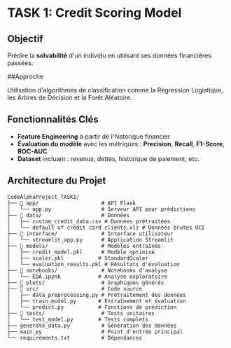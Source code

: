# TASK 1: Credit Scoring Model

## Objectif

Prédire la **solvabilité** d'un individu en utilisant ses données financières passées.

##Approche

Utilisation d'algorithmes de classification comme la Régression Logistique, les Arbres de Décision et la Forêt Aléatoire.

## Fonctionnalités Clés

- **Feature Engineering** à partir de l'historique financier
- **Évaluation du modèle** avec les métriques : **Precision**, **Recall**, **F1-Score**, **ROC-AUC**
- **Dataset** incluant : revenus, dettes, historique de paiement, etc.

## Architecture du Projet

```
CodeAlphaProject_TASK1/
├── 📁 app/                    # API Flask
│   └── app.py                # Serveur API pour prédictions
├── 📁 data/                   # Données
│   ├── custom_credit_data.csv # Données prétraitées
│   └── default of credit card clients.xls # Données brutes UCI
├── 📁 interface/              # Interface utilisateur
│   └── streamlit_app.py      # Application Streamlit
├── 📁 models/                 # Modèles entraînés
│   ├── credit_model.pkl      # Modèle optimisé
│   ├── scaler.pkl           # StandardScaler
│   └── evaluation_results.pkl # Résultats d'évaluation
├── 📁 notebooks/              # Notebooks d'analyse
│   └── EDA.ipynb            # Analyse exploratoire
├── 📁 plots/                  # Graphiques générés
├── 📁 src/                    # Code source
│   ├── data_preprocessing.py # Prétraitement des données
│   ├── train_model.py       # Entraînement et évaluation
│   └── predict.py           # Fonctions de prédiction
├── 📁 tests/                  # Tests unitaires
│   └── test_model.py        # Tests complets
├── generate_data.py          # Génération des données
├── main.py                   # Point d'entrée principal
└── requirements.txt          # Dépendances

